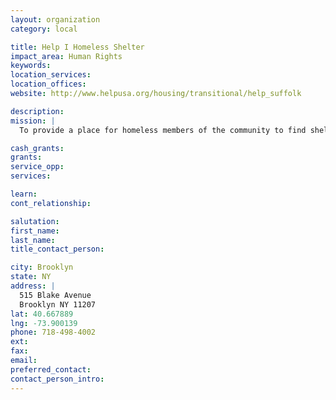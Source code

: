 ```yaml
---
layout: organization
category: local

title: Help I Homeless Shelter
impact_area: Human Rights
keywords: 
location_services: 
location_offices: 
website: http://www.helpusa.org/housing/transitional/help_suffolk

description: 
mission: |
  To provide a place for homeless members of the community to find shelter.

cash_grants: 
grants: 
service_opp: 
services: 

learn: 
cont_relationship: 

salutation: 
first_name: 
last_name: 
title_contact_person: 

city: Brooklyn
state: NY
address: |
  515 Blake Avenue    
  Brooklyn NY 11207
lat: 40.667889
lng: -73.900139
phone: 718-498-4002
ext: 
fax: 
email: 
preferred_contact: 
contact_person_intro: 
---
```

